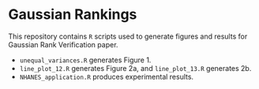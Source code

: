 # Gaussian Rankings

This repository contains ```R``` scripts used to generate figures and results for Gaussian Rank Verification paper.
- ```unequal_variances.R``` generates Figure 1.
- ```line_plot_12.R``` generates Figure 2a, and ```line_plot_13.R``` generates 2b.
- ```NHANES_application.R``` produces experimental results.
